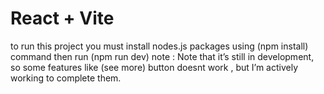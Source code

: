 # React + Vite

to run this project you must install nodes.js packages using (npm install) command then run (npm run dev)
note :
Note that it’s still in development, so some features like (see more) button doesnt work , but I’m actively working to complete them.
